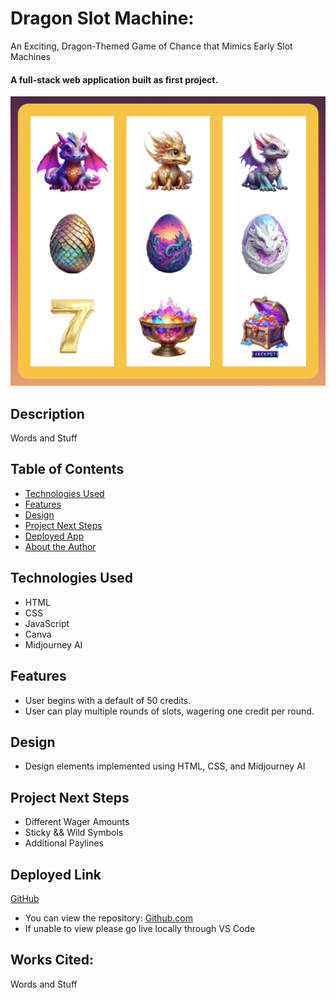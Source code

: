 
# Dragon Slot Machine:
An Exciting, Dragon-Themed Game of Chance that Mimics Early Slot Machines

#### A full-stack web application built as first project.
<img src="/images/slot-screen.png" alt="slot screen"/>

## Description
Words and Stuff

## Table of Contents
* [Technologies Used](#technologiesused)
* [Features](#features)
* [Design](#design)
* [Project Next Steps](#nextsteps)
* [Deployed App](#deployment)
* [About the Author](#author)

## <a name="technologiesused"></a>Technologies Used
* HTML
* CSS
* JavaScript
* Canva
* Midjourney AI

## <a name="features"></a>Features
* User begins with a default of 50 credits.
* User can play multiple rounds of slots, wagering one credit per round.

## <a name="design"></a>Design
* Design elements implemented using HTML, CSS, and Midjourney AI

## <a name="nextsteps"></a>Project Next Steps
* Different Wager Amounts
* Sticky && Wild Symbols
* Additional Paylines

## <a name="deployment"></a>Deployed Link
[GitHub](https://nadianicole1990.github.io/Dragon-Slot-Machine/)

* You can view the repository:
[Github.com](https://github.com/nadianicole1990/Dragon-Slot-Machine)
* If unable to view please go live locally through VS Code
    
## Works Cited:
Words and Stuff